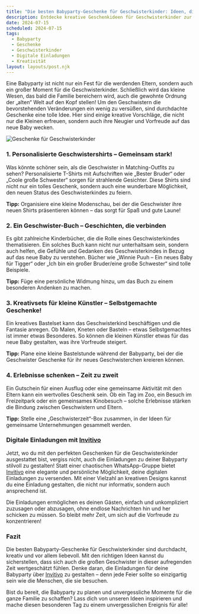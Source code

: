 ```yaml
---
title: "Die besten Babyparty-Geschenke für Geschwisterkinder: Ideen, die Herzen höher schlagen lassen"
description: Entdecke kreative Geschenkideen für Geschwisterkinder zur Babyparty, die sowohl die Kleinen erfreuen als auch die Vorfreude auf das neue Familienmitglied steigern können. Inklusive Tipps für digitale Einladungen!
date: 2024-07-15
scheduled: 2024-07-15
tags:
  - Babyparty
  - Geschenke
  - Geschwisterkinder
  - Digitale Einladungen
  - Kreativität
layout: layouts/post.njk
---
```


Eine Babyparty ist nicht nur ein Fest für die werdenden Eltern, sondern auch ein großer Moment für die Geschwisterkinder. Schließlich wird das kleine Wesen, das bald die Familie bereichern wird, auch die gewohnte Ordnung der „alten“ Welt auf den Kopf stellen! Um den Geschwistern die bevorstehenden Veränderungen ein wenig zu versüßen, sind durchdachte Geschenke eine tolle Idee. Hier sind einige kreative Vorschläge, die nicht nur die Kleinen erfreuen, sondern auch ihre Neugier und Vorfreude auf das neue Baby wecken.

![Geschenke für Geschwisterkinder](/img/sibling-gifts.webp)

### 1. **Personalisierte Geschwistershirts – Gemeinsam stark!**

Was könnte schöner sein, als die Geschwister in Matching-Outfits zu sehen? Personalisierte T-Shirts mit Aufschriften wie „Bester Bruder“ oder „Coole große Schwester“ sorgen für strahlende Gesichter. Diese Shirts sind nicht nur ein tolles Geschenk, sondern auch eine wunderbare Möglichkeit, den neuen Status des Geschwisterkindes zu feiern.

**Tipp:** Organisiere eine kleine Modenschau, bei der die Geschwister ihre neuen Shirts präsentieren können – das sorgt für Spaß und gute Laune!

### 2. **Ein Geschwister-Buch – Geschichten, die verbinden**

Es gibt zahlreiche Kinderbücher, die die Rolle eines Geschwisterkindes thematisieren. Ein solches Buch kann nicht nur unterhaltsam sein, sondern auch helfen, die Gefühle und Gedanken des Geschwisterkindes in Bezug auf das neue Baby zu verstehen. Bücher wie „Winnie Puuh – Ein neues Baby für Tigger“ oder „Ich bin ein großer Bruder/eine große Schwester“ sind tolle Beispiele.

**Tipp:** Füge eine persönliche Widmung hinzu, um das Buch zu einem besonderen Andenken zu machen.

### 3. **Kreativsets für kleine Künstler – Selbstgemachte Geschenke!**

Ein kreatives Bastelset kann das Geschwisterkind beschäftigen und die Fantasie anregen. Ob Malen, Kneten oder Basteln – etwas Selbstgemachtes ist immer etwas Besonderes. So können die kleinen Künstler etwas für das neue Baby gestalten, was ihre Vorfreude steigert.

**Tipp:** Plane eine kleine Bastelstunde während der Babyparty, bei der die Geschwister Geschenke für ihr neues Geschwisterchen kreieren können.

### 4. **Erlebnisse schenken – Zeit zu zweit**

Ein Gutschein für einen Ausflug oder eine gemeinsame Aktivität mit den Eltern kann ein wertvolles Geschenk sein. Ob ein Tag im Zoo, ein Besuch im Freizeitpark oder ein gemeinsames Kinobesuch – solche Erlebnisse stärken die Bindung zwischen Geschwistern und Eltern.

**Tipp:** Stelle eine „Geschwisterzeit“-Box zusammen, in der Ideen für gemeinsame Unternehmungen gesammelt werden.

### **Digitale Einladungen mit [Invitivo](https://invitivo.com/create)**

Jetzt, wo du mit den perfekten Geschenken für die Geschwisterkinder ausgestattet bist, vergiss nicht, auch die Einladungen zu deiner Babyparty stilvoll zu gestalten! Statt einer chaotischen WhatsApp-Gruppe bietet [Invitivo](https://invitivo.com/) eine elegante und persönliche Möglichkeit, deine digitalen Einladungen zu versenden. Mit einer Vielzahl an kreativen Designs kannst du eine Einladung gestalten, die nicht nur informativ, sondern auch ansprechend ist.

Die Einladungen ermöglichen es deinen Gästen, einfach und unkompliziert zuzusagen oder abzusagen, ohne endlose Nachrichten hin und her schicken zu müssen. So bleibt mehr Zeit, um sich auf die Vorfreude zu konzentrieren!

### **Fazit**

Die besten Babyparty-Geschenke für Geschwisterkinder sind durchdacht, kreativ und vor allem liebevoll. Mit den richtigen Ideen kannst du sicherstellen, dass sich auch die großen Geschwister in dieser aufregenden Zeit wertgeschätzt fühlen. Denke daran, die Einladungen für deine Babyparty über [Invitivo](https://invitivo.com) zu gestalten – denn jede Feier sollte so einzigartig sein wie die Menschen, die sie besuchen.

Bist du bereit, die Babyparty zu planen und unvergessliche Momente für die ganze Familie zu schaffen? Lass dich von unseren Ideen inspirieren und mache diesen besonderen Tag zu einem unvergesslichen Ereignis für alle!
